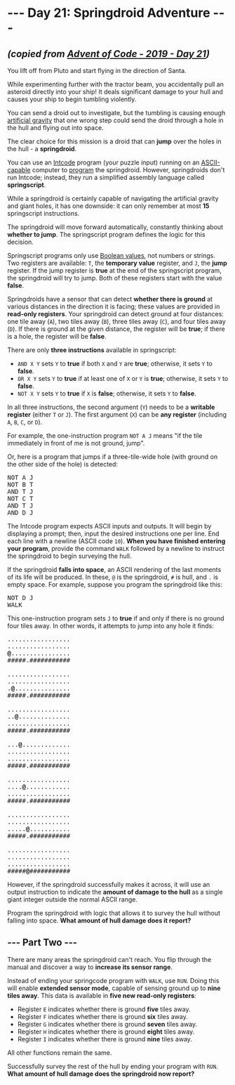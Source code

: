 # --- Day 21: Springdroid Adventure ---

## _(copied from [Advent of Code - 2019 - Day 21](https://adventofcode.com/2019/day/21))_

You lift off from Pluto and start flying in the direction of Santa.

While experimenting further with the tractor beam, you accidentally pull an asteroid directly into your ship! It deals significant damage to your hull and causes your ship to begin tumbling violently.

You can send a droid out to investigate, but the tumbling is causing enough [artificial gravity](https://en.wikipedia.org/wiki/Artificial_gravity) that one wrong step could send the droid through a hole in the hull and flying out into space.

The clear choice for this mission is a droid that can **jump** over the holes in the hull - a **springdroid**.

You can use an [Intcode](https://adventofcode.com/2019/day/9) program (your puzzle input) running on an [ASCII-capable](https://adventofcode.com/2019/day/17) computer to [program](https://en.wikipedia.org/wiki/Programmable_read-only_memory) the springdroid. However, springdroids don't run Intcode; instead, they run a simplified assembly language called **springscript**.

While a springdroid is certainly capable of navigating the artificial gravity and giant holes, it has one downside: it can only remember at most **15** springscript instructions.

The springdroid will move forward automatically, constantly thinking about **whether to jump**. The springscript program defines the logic for this decision.

Springscript programs only use [Boolean values](https://en.wikipedia.org/wiki/Boolean_data_type), not numbers or strings. Two registers are available: `T`, the **temporary value** register, and `J`, the **jump** register. If the jump register is **true** at the end of the springscript program, the springdroid will try to jump. Both of these registers start with the value **false**.

Springdroids have a sensor that can detect **whether there is ground** at various distances in the direction it is facing; these values are provided in **read-only registers**. Your springdroid can detect ground at four distances: one tile away (`A`), two tiles away (`B`), three tiles away (`C`), and four tiles away (`D`). If there is ground at the given distance, the register will be **true**; if there is a hole, the register will be **false**.

There are only **three instructions** available in springscript:

* `AND X Y` sets `Y` to **true** if both `X` and `Y` are **true**; otherwise, it sets `Y` to **false**.
* `OR X Y` sets `Y` to **true** if at least one of `X` or `Y` is **true**; otherwise, it sets `Y` to **false**.
* `NOT X Y` sets `Y` to **true** if `X` is **false**; otherwise, it sets `Y` to **false**.

In all three instructions, the second argument (`Y`) needs to be a **writable register** (either `T` or `J`). The first argument (`X`) can be **any register** (including `A`, `B`, `C`, or `D`).

For example, the one-instruction program `NOT A J` means "if the tile immediately in front of me is not ground, jump".

Or, here is a program that jumps if a three-tile-wide hole (with ground on the other side of the hole) is detected:

<pre>
NOT A J
NOT B T
AND T J
NOT C T
AND T J
AND D J
</pre>

The Intcode program expects ASCII inputs and outputs. It will begin by displaying a prompt; then, input the desired instructions one per line. End each line with a newline (ASCII code `10`). **When you have finished entering your program**, provide the command `WALK` followed by a newline to instruct the springdroid to begin surveying the hull.

If the springdroid **falls into space**, an ASCII rendering of the last moments of its life will be produced. In these, `@` is the springdroid, `#` is hull, and `.` is empty space. For example, suppose you program the springdroid like this:

<pre>
NOT D J
WALK
</pre>

This one-instruction program sets `J` to **true** if and only if there is no ground four tiles away. In other words, it attempts to jump into any hole it finds:

<pre>
.................
.................
<b>@</b>................
#####.###########

.................
.................
.<b>@</b>...............
#####.###########

.................
..<b>@</b>..............
.................
#####.###########

...<b>@</b>.............
.................
.................
#####.###########

.................
....<b>@</b>............
.................
#####.###########

.................
.................
.....<b>@</b>...........
#####.###########

.................
.................
.................
#####<b>@</b>###########
</pre>

However, if the springdroid successfully makes it across, it will use an output instruction to indicate the **amount of damage to the hull** as a single giant integer outside the normal ASCII range.

Program the springdroid with logic that allows it to survey the hull without falling into space. **What amount of hull damage does it report?**

## --- Part Two ---

There are many areas the springdroid can't reach. You flip through the manual and discover a way to **increase its sensor range**.

Instead of ending your springcode program with `WALK`, use `RUN`. Doing this will enable **extended sensor mode**, capable of sensing ground up to **nine tiles away**. This data is available in **five new read-only registers**:

* Register `E` indicates whether there is ground **five** tiles away.
* Register `F` indicates whether there is ground **six** tiles away.
* Register `G` indicates whether there is ground **seven** tiles away.
* Register `H` indicates whether there is ground **eight** tiles away.
* Register `I` indicates whether there is ground **nine** tiles away.

All other functions remain the same.

Successfully survey the rest of the hull by ending your program with `RUN`. **What amount of hull damage does the springdroid now report?**
